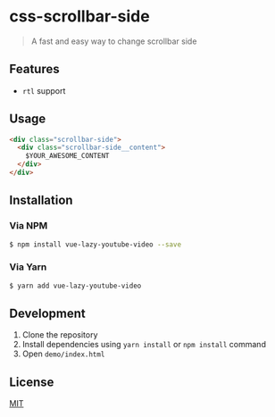 # css-scrollbar-side

> A fast and easy way to change scrollbar side

## Features

- `rtl` support

## Usage

```html
<div class="scrollbar-side">
  <div class="scrollbar-side__content">
    $YOUR_AWESOME_CONTENT
  </div>
</div>
```

## Installation

### Via NPM

```bash
$ npm install vue-lazy-youtube-video --save
```

### Via Yarn

```bash
$ yarn add vue-lazy-youtube-video
```

## Development

1. Clone the repository
2. Install dependencies using `yarn install` or `npm install` command
3. Open `demo/index.html`

## License

[MIT](http://opensource.org/licenses/MIT)
